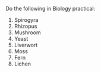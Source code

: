 Do the following in Biology practical: 

1. Spirogyra 
2. Rhizopus 
3. Mushroom
4. Yeast
5. Liverwort
6. Moss 
7. Fern 
8. Lichen 


